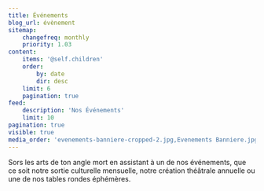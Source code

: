 ```yaml
---
title: Événements
blog_url: évènement
sitemap:
    changefreq: monthly
    priority: 1.03
content:
    items: '@self.children'
    order:
        by: date
        dir: desc
    limit: 6
    pagination: true
feed:
    description: 'Nos Événements'
    limit: 10
pagination: true
visible: true
media_order: 'evenements-banniere-cropped-2.jpg,Evenements Banniere.jpg'
---
```


Sors les arts de ton angle mort en assistant à un de nos événements, que ce soit notre sortie culturelle mensuelle, notre création théâtrale annuelle ou une de nos tables rondes éphémères.